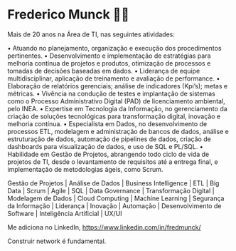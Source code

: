 <!-- ### Hi there 👋 -->

# Frederico Munck 🧑‍💻

Mais de 20 anos na Área de TI, nas seguintes atividades:

• Atuando no planejamento, organização e execução dos procedimentos pertinentes.
• Desenvolvimento e implementação de estratégias para melhoria contínua de projetos e produtos, otimização de processos e tomadas de decisões baseadas em dados.
• Liderança de equipe multidisciplinar, aplicação de treinamento e avaliação de performance.
• Elaboração de relatórios gerenciais; análise de indicadores (Kpi’s); metas e métricas.
• Vivência na condução de testes e implantação de sistemas como o Processo Administrativo Digital (PAD) de licenciamento ambiental, pelo INEA.
• Expertise em Tecnologia da Informação, no gerenciamento da criação de soluções tecnológicas para transformação digital, inovação e melhoria contínua.
• Especialista em Dados, no desenvolvimento de processos ETL, modelagem e administração de bancos de dados, análise e estruturação de dados, automação de pipelines de dados, criação de dashboards para visualização de dados, e uso de SQL e PL/SQL.
• Habilidade em Gestão de Projetos, abrangendo todo ciclo de vida de projetos de TI, desde o levantamento de requisitos até a entrega final, e implementação de metodologias ágeis, como Scrum.

Gestão de Projetos | Análise de Dados | Business Intelligence | ETL | Big Data | Scrum | Agile | SQL | Data Governance | Transformação Digital | Modelagem de Dados | Cloud Computing | Machine Learning | Segurança da Informação | Liderança | Inovação | Automação | Desenvolvimento de Software | Inteligência Artificial | UX/UI

Me adiciona no LinkedIn, https://www.linkedin.com/in/fredmunck/

Construir network é fundamental.


<!--
**fredmunck/fredmunck** is a ✨ _special_ ✨ repository because its `README.md` (this file) appears on your GitHub profile.

Here are some ideas to get you started:

- 🔭 I’m currently working on ...
- 🌱 I’m currently learning ...
- 👯 I’m looking to collaborate on ...
- 🤔 I’m looking for help with ...
- 💬 Ask me about ...
- 📫 How to reach me: ...
- 😄 Pronouns: ...
- ⚡ Fun fact: ...
-->
